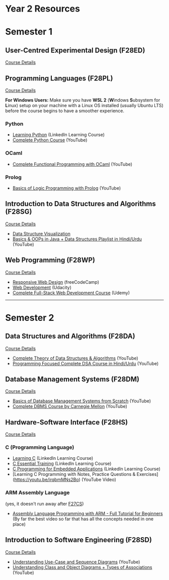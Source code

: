 # Year 2 Resources


# Semester 1

## User-Centred Experimental Design (F28ED)

[Course Details](https://www.hw.ac.uk/documents/pams/202122/F28ED_202122.pdf)

## Programming Languages (F28PL)
[Course Details](https://www.hw.ac.uk/documents/pams/202122/F28PL_202122.pdf)

**For Windows Users:** Make sure you have **WSL 2** (**W**indows **S**ubsystem for **L**inux) setup on your machine with a Linux OS installed (usually Ubuntu LTS) before the course begins to have a smoother experience.

### Python
- [Learning Python](https://www.linkedin.com/learning/learning-python-14393370?u=2374954) (LinkedIn Learning Course)
- [Complete Python Course](https://youtu.be/_uQrJ0TkZlc) (YouTube)

### OCaml
- [Complete Functional Programming with OCaml](https://youtube.com/playlist?list=PLre5AT9JnKShBOPeuiD9b-I4XROIJhkIU) (YouTube)

### Prolog
- [Basics of Logic Programming with Prolog](https://youtube.com/playlist?list=PLHbIZiLIDu-qbXqhvgkIjyIK0SbqYNcU8) (YouTube)

## Introduction to Data Structures and Algorithms (F28SG)
[Course Details](https://www.hw.ac.uk/documents/pams/202122/F28SG_202122.pdf)
- [Data Structure Visualization](https://www.cs.usfca.edu/~galles/visualization/Algorithms.html)
- [Basics & OOPs in Java + Data Structures Playlist in Hindi/Urdu](https://youtube.com/playlist?list=PLfqMhTWNBTe3LtFWcvwpqTkUSlB32kJop) (YouTube)

## Web Programming (F28WP)
[Course Details](https://www.hw.ac.uk/documents/pams/202122/F28WP_202122.pdf)
- [Responsive Web Design](https://www.freecodecamp.org/learn/2022/responsive-web-design/) (freeCodeCamp)
- [Web Development](https://www.youtube.com/playlist?list=PLAwxTw4SYaPlLXUhUNt1wINWrrH9axjcI) (Udacity)
- [Complete Full-Stack Web Development Course](https://www.udemy.com/course/the-web-developer-bootcamp/) (Udemy)

---

# Semester 2

## Data Structures and Algorithms (F28DA)
[Course Details](https://www.hw.ac.uk/documents/pams/202122/F28DA_202122.pdf)
- [Complete Theory of Data Structures & Algorithms](https://youtube.com/playlist?list=PLDN4rrl48XKpZkf03iYFl-O29szjTrs_O) (YouTube)
- [Programming Focused Complete DSA Course in Hindi/Urdu](https://www.youtube.com/playlist?list=PLUcsbZa0qzu3yNzzAxgvSgRobdUUJvz7p) (YouTube)

## Database Management Systems (F28DM)
[Course Details](https://www.hw.ac.uk/documents/pams/202122/F28DM_202122.pdf)
- [Basics of Database Management Systems from Scratch](https://youtu.be/ztHopE5Wnpc) (YouTube)
- [Complete DBMS Course by Carnegie Mellon](https://youtube.com/playlist?list=PLSE8ODhjZXjbohkNBWQs_otTrBTrjyohi) (YouTube)

## Hardware-Software Interface (F28HS)
[Course Details](https://www.hw.ac.uk/documents/pams/202122/F28HS_202122.pdf)

### C (Programming Language)
- [Learning C](https://www.linkedin.com/learning/learning-c-5?u=2374954) (LinkedIn Learning Course)
- [C Essential Training](https://www.linkedin.com/learning/c-essential-training?u=2374954) (LinkedIn Learning Course)
- [C Programming for Embedded Applications](https://www.linkedin.com/learning/c-programming-for-embedded-applications-14537235?u=2374954) (LinkedIn Learning Course)
- [Learning C Programming with Notes, Practice Questions & Exercises] (https://youtu.be/irqbmMNs2Bo) (YouTube Video)

### ARM Assembly Language
(yes, it doesn't run away after [F27CS](Year1.md#introduction-to-computer-systems-f27cs))
- [Assembly Language Programming with ARM - Full Tutorial for Beginners](https://www.youtube.com/watch?v=gfmRrPjnEw4&t=8236s)<br>
(By far the best video so far that has all the concepts needed in one place)

## Introduction to Software Engineering (F28SD)
[Course Details](https://www.hw.ac.uk/documents/pams/202122/F28SD_202122.pdf)
- [Understanding Use-Case and Sequence Diagrams](https://youtu.be/el501qi0KtI) (YouTube)
- [Understanding Class and Object Diagrams + Types of Associations](https://youtu.be/sN2_CoB_kbw) (YouTube)
